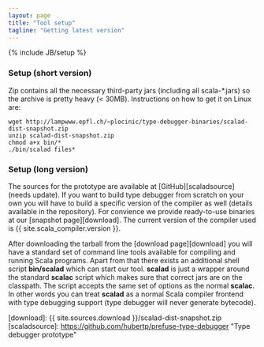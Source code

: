 ```yaml
---
layout: page
title: "Tool setup"
tagline: "Getting latest version"
---
```

{% include JB/setup %}

### Setup (short version)
Zip contains all the necessary third-party jars (including all scala-\*.jars) so the archive is pretty heavy (< 30MB). Instructions on how to get it on Linux are:


    wget http://lampwww.epfl.ch/~plocinic/type-debugger-binaries/scalad-dist-snapshot.zip
    unzip scalad-dist-snapshot.zip
    chmod a+x bin/*
    ./bin/scalad files*


### Setup (long version)

The sources for the prototype are available at [GitHub][scaladsource] (needs update). If you want to build type debugger from scratch on your own you will have to build a specific version of the compiler as well (details available in the repository). For convience we provide ready-to-use binaries at our [snapshot page][download]. The current version of the compiler used is {{ site.scala_compiler.version }}.

After downloading the tarball from the [download page][download] you will have a standard set of command line tools available for compiling and running Scala programs. Apart from that there exists an additional shell script **bin/scalad** which can start our tool. **scalad** is just a wrapper around the standard **scalac** script which makes sure that correct jars are on the classpath. The script accepts the same set of options as the normal **scalac**. In other words you can treat **scalad** as a normal Scala compiler frontend with type debugging support (type debugger will never generate bytecode).

[download]: {{ site.sources.download }}/scalad-dist-snapshot.zip
[scaladsource]: https://github.com/hubertp/prefuse-type-debugger "Type debugger prototype"